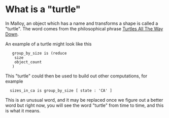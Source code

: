 # What is a "turtle"

In Malloy, an object which has a name and transforms a shape
is called a "turtle". The word comes from the philosophical phrase
[Turtles All The Way Down](https://en.wikipedia.org/wiki/Turtles_all_the_way_down).

An example of a turtle might look like this

```malloy
   group_by_size is (reduce
    size
    object_count
   )
```

This "turtle" could then be used to build out other computations,
for example

```malloy
  sizes_in_ca is group_by_size [ state : 'CA' ]
```

This is an unusual word, and it may be replaced once we figure out a better word
but right now, you will see the word "turtle" from time to time, and this
is what it means.
